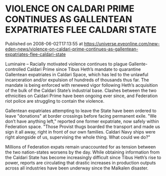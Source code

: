 # VIOLENCE ON CALDARI PRIME CONTINUES AS GALLENTEAN EXPATRIATES FLEE CALDARI STATE
Published on 2008-06-02T17:13:55 at https://universe.eveonline.com/new-eden-news/violence-on-caldari-prime-continues-as-gallentean-expatriates-flee-caldari-state

Luminaire – Racially motivated violence continues to plague Gallente-controlled Caldari Prime since Tibus Heth’s mandate to quarantine Gallentean expatriates in Caldari Space, which has led to the unlawful incarceration and/or expulsion of hundreds of thousands thus far. The mandate is being enforced with renewed vigor following Heth’s acquisition of the bulk of the Caldari State’s industrial base. Clashes between the two ethnicities on Caldari Prime have been ongoing ever since, and Federation riot police are struggling to contain the violence. 

Gallentean expatriates attempting to leave the State have been ordered to leave "donations" at border crossings before facing permanent exile. "We don’t have anything left," reported one former expatriate, now safely within Federation space. "Those Provist thugs boarded the transport and made us sign it all away, right in front of our own families. Caldari Navy ships were right alongside of us, supervising the whole thing. What could we do?" 

Millions of Federation expats remain unaccounted for as tension between the two nation-states worsens by the day. While obtaining information from the Caldari State has become increasingly difficult since Tibus Heth’s rise to power, reports are circulating that drastic increases in production outputs across all industries have been underway since the Malkalen disaster.
